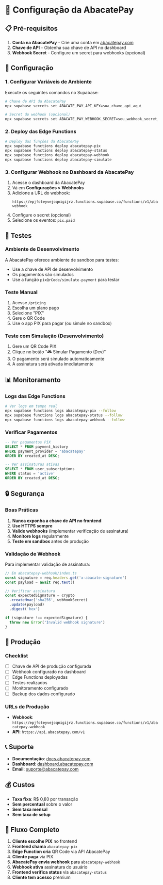 # 🥑 Configuração da AbacatePay

## 📋 Pré-requisitos

1. **Conta na AbacatePay** - Crie uma conta em [abacatepay.com](https://abacatepay.com)
2. **Chave de API** - Obtenha sua chave de API no dashboard
3. **Webhook Secret** - Configure um secret para webhooks (opcional)

## 🔧 Configuração

### 1. Configurar Variáveis de Ambiente

Execute os seguintes comandos no Supabase:

```bash
# Chave de API da AbacatePay
npx supabase secrets set ABACATE_PAY_API_KEY=sua_chave_api_aqui

# Secret do webhook (opcional)
npx supabase secrets set ABACATE_PAY_WEBHOOK_SECRET=seu_webhook_secret_aqui
```

### 2. Deploy das Edge Functions

```bash
# Deploy das funções da AbacatePay
npx supabase functions deploy abacatepay-pix
npx supabase functions deploy abacatepay-status
npx supabase functions deploy abacatepay-webhook
npx supabase functions deploy abacatepay-simulate
```

### 3. Configurar Webhook no Dashboard da AbacatePay

1. Acesse o dashboard da AbacatePay
2. Vá em **Configurações > Webhooks**
3. Adicione a URL do webhook:
   ```
   https://epjfoteyvejoqnigijrz.functions.supabase.co/functions/v1/abacatepay-webhook
   ```
4. Configure o secret (opcional)
5. Selecione os eventos: `pix.paid`

## 🧪 Testes

### Ambiente de Desenvolvimento

A AbacatePay oferece ambiente de sandbox para testes:

- Use a chave de API de desenvolvimento
- Os pagamentos são simulados
- Use a função `pixQrCode/simulate-payment` para testar

### Teste Manual

1. Acesse `/pricing`
2. Escolha um plano pago
3. Selecione "PIX"
4. Gere o QR Code
5. Use o app PIX para pagar (ou simule no sandbox)

### Teste com Simulação (Desenvolvimento)

1. Gere um QR Code PIX
2. Clique no botão "🎮 Simular Pagamento (Dev)"
3. O pagamento será simulado automaticamente
4. A assinatura será ativada imediatamente

## 📊 Monitoramento

### Logs das Edge Functions

```bash
# Ver logs em tempo real
npx supabase functions logs abacatepay-pix --follow
npx supabase functions logs abacatepay-status --follow
npx supabase functions logs abacatepay-webhook --follow
```

### Verificar Pagamentos

```sql
-- Ver pagamentos PIX
SELECT * FROM payment_history 
WHERE payment_provider = 'abacatepay' 
ORDER BY created_at DESC;

-- Ver assinaturas ativas
SELECT * FROM user_subscriptions 
WHERE status = 'active' 
ORDER BY created_at DESC;
```

## 🔒 Segurança

### Boas Práticas

1. **Nunca exponha a chave de API no frontend**
2. **Use HTTPS sempre**
3. **Valide webhooks** (implementar verificação de assinatura)
4. **Monitore logs** regularmente
5. **Teste em sandbox** antes de produção

### Validação de Webhook

Para implementar validação de assinatura:

```typescript
// Em abacatepay-webhook/index.ts
const signature = req.headers.get('x-abacate-signature')
const payload = await req.text()

// Verificar assinatura
const expectedSignature = crypto
  .createHmac('sha256', webhookSecret)
  .update(payload)
  .digest('hex')

if (signature !== expectedSignature) {
  throw new Error('Invalid webhook signature')
}
```

## 🚀 Produção

### Checklist

- [ ] Chave de API de produção configurada
- [ ] Webhook configurado no dashboard
- [ ] Edge Functions deployadas
- [ ] Testes realizados
- [ ] Monitoramento configurado
- [ ] Backup dos dados configurado

### URLs de Produção

- **Webhook**: `https://epjfoteyvejoqnigijrz.functions.supabase.co/functions/v1/abacatepay-webhook`
- **API**: `https://api.abacatepay.com/v1`

## 📞 Suporte

- **Documentação**: [docs.abacatepay.com](https://docs.abacatepay.com)
- **Dashboard**: [dashboard.abacatepay.com](https://dashboard.abacatepay.com)
- **Email**: suporte@abacatepay.com

## 💰 Custos

- **Taxa fixa**: R$ 0,80 por transação
- **Sem percentual** sobre o valor
- **Sem taxa mensal**
- **Sem taxa de setup**

## 🔄 Fluxo Completo

1. **Cliente escolhe PIX** no frontend
2. **Frontend chama** `abacatepay-pix`
3. **Edge Function cria** QR Code via API AbacatePay
4. **Cliente paga** via PIX
5. **AbacatePay envia webhook** para `abacatepay-webhook`
6. **Webhook ativa** assinatura do usuário
7. **Frontend verifica status** via `abacatepay-status`
8. **Cliente tem acesso** premium 